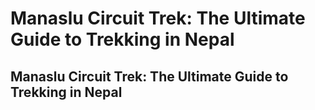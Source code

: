 # Manaslu Circuit Trek: The Ultimate Guide to Trekking in Nepal
## Manaslu Circuit Trek: The Ultimate Guide to Trekking in Nepal

